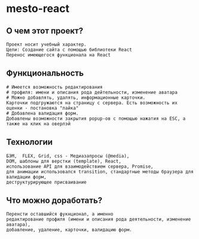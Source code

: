 # mesto-react

## О чем этот проект?
	Проект носит учебный характер.
	Цели: Создание сайта с помощью библиотеки React
	Перенос имеющегося функционала на React

## Функциональность
	# Имеется возможность редактирования
	# профиля: имени и описания рода дейтельности, изменение аватара
	# Можно добавлять, удалять, информационные карточки.
	Карточки подгружаются на страницу с сервера. Есть возможность их оценки - постановка "лайка"
	# Добавлена валидация форм.
	Добавлены возможности закрытия popup-ов с помощью нажатия на ESC, а также на клик на оверлэй

## Технологии
	БЭМ,  FLEX, Grid, css - Медиазапросы (@media), 
	DOM, шаблоны для верстки (template), React, 
	использование API для взаимодействием сервера, Promise,
	для анимации использовался transition, стандартные методы браузера для валидации форм, 
	деструктурирующее присваивание
	
## Что можно доработать?
	Перенсти оставшийся фукнционал, а именно 
	редактирование профиля (имени и описания рода деятельности, изменение аватара),
	добавление, удаление, карточки, валидацию форм.	

